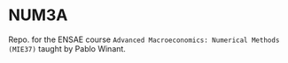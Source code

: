 # NUM3A

Repo. for the ENSAE course `Advanced Macroeconomics: Numerical Methods (MIE37)` taught by Pablo Winant.